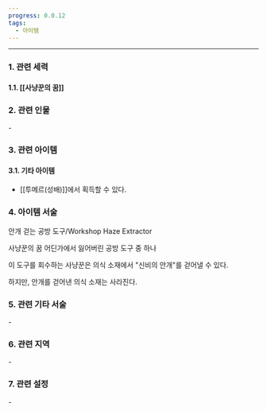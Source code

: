 ```yaml
---
progress: 0.0.12
tags:
  - 아이템
---
```

---
### 1. 관련 세력 
#### 1.1. [[사냥꾼의 꿈]]

### 2. 관련 인물
\-
### 3. 관련 아이템
#### 3.1. 기타 아이템
- [[투메르(성배)]]에서 획득할 수 있다.

### 4. 아이템 서술
안개 걷는 공방 도구/Workshop Haze Extractor

사냥꾼의 꿈 어딘가에서 잃어버린 공방 도구 중 하나  
  
이 도구를 회수하는 사냥꾼은 의식 소재에서 "신비의 안개"를 걷어낼 수 있다.  
  
하지만, 안개를 걷어낸 의식 소재는 사라진다.

### 5. 관련 기타 서술
\-
### 6. 관련 지역
\-
### 7. 관련 설정
\-